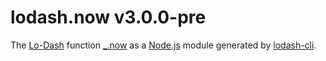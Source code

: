 # lodash.now v3.0.0-pre

The [Lo-Dash](https://lodash.com/) function [_.now](http://lodash.com/docs#now) as a [Node.js](http://nodejs.org/) module generated by [lodash-cli](https://www.npmjs.com/package/lodash-cli).
